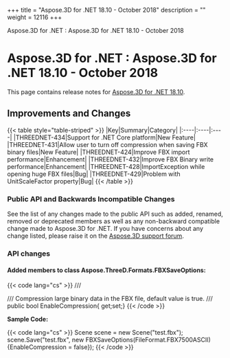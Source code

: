 +++
title = "Aspose.3D for .NET 18.10 - October 2018" 
description = "" 
weight = 12116 
+++

Aspose.3D for .NET : Aspose.3D for .NET 18.10 - October 2018  

# Aspose.3D for .NET : Aspose.3D for .NET 18.10 - October 2018


This page contains release notes for [Aspose.3D for .NET 18.10](https://www.nuget.org/packages/Aspose.3D/18.10.0).

## Improvements and Changes

{{< table style="table-striped" >}}
|Key|Summary|Category|
|:----|:----|:----|
|THREEDNET-434|Support for .NET Core platform|New Feature|
|THREEDNET-431|Allow user to turn off compression when saving FBX binary files|New Feature|
|THREEDNET-424|Improve FBX import performance|Enhancement|
|THREEDNET-432|Improve FBX Binary write performance|Enhancement|
|THREEDNET-428|ImportException while opening huge FBX files|Bug|
|THREEDNET-429|Problem with UnitScaleFactor property|Bug|
{{< /table >}}

### Public API and Backwards Incompatible Changes

See the list of any changes made to the public API such as added, renamed, removed or deprecated members as well as any non-backward compatible change made to Aspose.3D for .NET. If you have concerns about any change listed, please raise it on the [Aspose.3D support forum](https://forum.aspose.com/c/3d).

### API changes

#### Added members to class Aspose.ThreeD.Formats.FBXSaveOptions:

{{< code lang="cs" >}}
        /// <summary>
        /// Compression large binary data in the FBX file, default value is true.
        /// </summary>
        public bool EnableCompression{ get;set;}
{{< /code >}}

**Sample Code:**

{{< code lang="cs" >}}
        Scene scene = new Scene("test.fbx");
        scene.Save("test.fbx", new FBXSaveOptions(FileFormat.FBX7500ASCII) {EnableCompression = false});
{{< /code >}}

